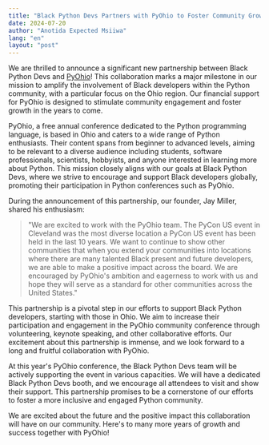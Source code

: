 ```yaml
---
title: "Black Python Devs Partners with PyOhio to Foster Community Growth"
date: 2024-07-20
author: "Anotida Expected Msiiwa"
lang: "en"
layout: "post"
---
```


We are thrilled to announce a significant new partnership between Black Python Devs and [PyOhio](https://www.pyohio.org/2024/)! This collaboration marks a major milestone in our mission to amplify the involvement of Black developers within the Python community, with a particular focus on the Ohio region. Our financial support for PyOhio is designed to stimulate community engagement and foster growth in the years to come.

PyOhio, a free annual conference dedicated to the Python programming language, is based in Ohio and caters to a wide range of Python enthusiasts. Their content spans from beginner to advanced levels, aiming to be relevant to a diverse audience including students, software professionals, scientists, hobbyists, and anyone interested in learning more about Python. This mission closely aligns with our goals at Black Python Devs, where we strive to encourage and support Black developers globally, promoting their participation in Python conferences such as PyOhio.

During the announcement of this partnership, our founder, Jay Miller, shared his enthusiasm:

> "We are excited to work with the PyOhio team. The PyCon US event in Cleveland was the most diverse location a PyCon US event has been held in the last 10 years. We want to continue to show other communities that when you extend your communities into locations where there are many talented Black present and future developers, we are able to make a positive impact across the board. We are encouraged by PyOhio's ambition and eagerness to work with us and hope they will serve as a standard for other communities across the United States."

This partnership is a pivotal step in our efforts to support Black Python developers, starting with those in Ohio. We aim to increase their participation and engagement in the PyOhio community conference through volunteering, keynote speaking, and other collaborative efforts. Our excitement about this partnership is immense, and we look forward to a long and fruitful collaboration with PyOhio.

At this year's PyOhio conference, the Black Python Devs team will be actively supporting the event in various capacities. We will have a dedicated Black Python Devs booth, and we encourage all attendees to visit and show their support. This partnership promises to be a cornerstone of our efforts to foster a more inclusive and engaged Python community.

We are excited about the future and the positive impact this collaboration will have on our community. Here's to many more years of growth and success together with PyOhio!
